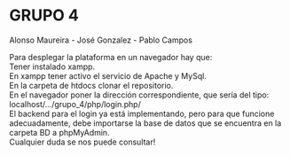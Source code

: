 # GRUPO 4
Alonso Maureira - José Gonzalez - Pablo Campos

Para desplegar la plataforma en un navegador hay que: <br />
Tener instalado xampp.	<br />
En xampp tener activo el servicio de Apache y MySql.	<br />
En la carpeta de htdocs clonar el repositorio.	<br />
En el navegador poner la dirección correspondiente, que sería del tipo: localhost/.../grupo_4/php/login.php/	<br />
El backend para el login ya está implementando, pero para que funcione adecuadamente, debe importarse la base de datos que se encuentra en la carpeta BD a phpMyAdmin. <br />
Cualquier duda se nos puede consultar! 
